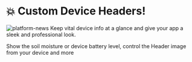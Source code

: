 # 💥 Custom Device Headers!
![platform-news](https://github.com/blynkkk/news/assets/120122081/5310631b-509d-4046-946d-132e4a8d815a)
Keep vital device info at a glance and give your app a sleek and professional look. 

Show the soil moisture or device battery level, control the Header image from your device and more
